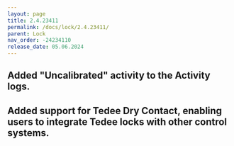```yaml
---
layout: page
title: 2.4.23411
permalink: /docs/lock/2.4.23411/
parent: Lock
nav_order: -24234110
release_date: 05.06.2024
---
```


## Added "Uncalibrated" activity to the Activity logs.
## Added support for Tedee Dry Contact, enabling users to integrate Tedee locks with other control systems.
